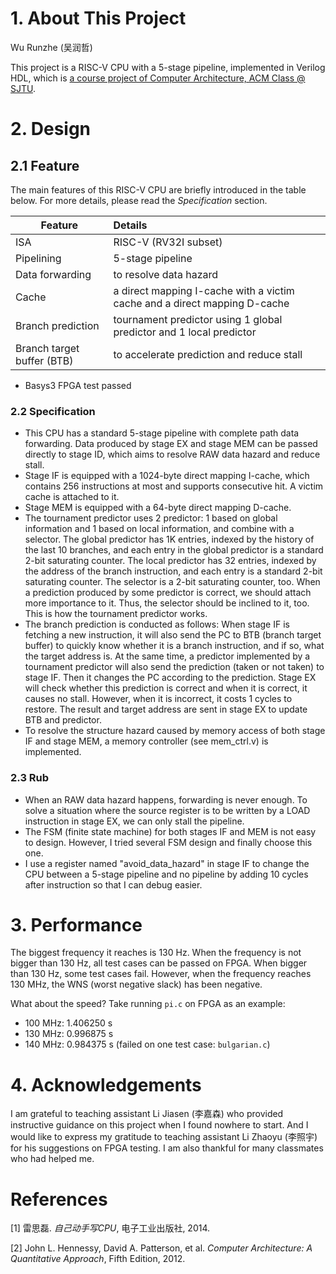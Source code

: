 # 1. About This Project

Wu Runzhe (吴润哲)

This project is a RISC-V CPU with a 5-stage pipeline, implemented in Verilog HDL, which is [a course project of Computer Architecture, ACM Class @ SJTU](https://acm.sjtu.edu.cn/wiki/System(1)_2019).

# 2. Design

## 2.1 Feature

The main features of this RISC-V CPU are briefly introduced in the table below. For more details, please read the *Specification* section.

| Feature                    | Details                                                      |
| -------------------------- | :----------------------------------------------------------- |
| ISA                        | RISC-V (RV32I subset)                                        |
| Pipelining                 | 5-stage pipeline                                             |
| Data forwarding            | to resolve data hazard                                       |
| Cache                      | a direct mapping I-cache with a victim cache and a direct mapping D-cache |
| Branch prediction          | tournament predictor using 1 global predictor and 1 local predictor |
| Branch target buffer (BTB) | to accelerate prediction and reduce stall                    |

-  Basys3 FPGA test passed

### 2.2 Specification

- This CPU has a standard 5-stage pipeline with complete path data forwarding. Data produced by stage EX and stage MEM can be passed directly to stage ID, which aims to resolve RAW data hazard and reduce stall.
- Stage IF is equipped with a 1024-byte direct mapping I-cache, which contains 256 instructions at most and supports consecutive hit. A victim cache is attached to it.
- Stage MEM is equipped with a 64-byte direct mapping D-cache.
- The tournament predictor uses 2 predictor: 1 based on global information and 1 based on local information, and combine with a selector. The global predictor has 1K entries, indexed by the history of the last 10 branches, and each entry in the global predictor is a standard 2-bit saturating counter. The local predictor has 32 entries, indexed by the address of the branch instruction, and each entry is a standard 2-bit saturating counter. The selector is a 2-bit saturating counter, too. When a prediction produced by some predictor is correct, we should attach more importance to it.  Thus, the selector should be inclined to it, too. This is how the tournament predictor works.
- The branch prediction is conducted as follows: When stage IF is fetching a new instruction, it will also send the PC to BTB (branch target buffer) to quickly know whether it is a branch instruction, and if so,  what the target address is. At the same time, a predictor implemented by a tournament predictor will also send the prediction (taken or not taken) to stage IF. Then it changes the PC according to the prediction. Stage EX will check whether this prediction is correct and when it is correct, it causes no stall. However, when it is incorrect, it costs 1 cycles to restore. The result and target address are sent in stage EX to update BTB and predictor.
- To resolve the structure hazard caused by memory access of both stage IF and stage MEM, a memory controller (see mem_ctrl.v) is implemented.

### 2.3 Rub 

- When an RAW data hazard happens, forwarding is never enough. To solve a situation where the source register is to be written by a LOAD instruction in stage EX, we can only stall the pipeline.
- The FSM (finite state machine) for both stages IF and MEM is not easy to design. However, I tried several FSM design and finally choose this one.
- I use a register named "avoid_data_hazard" in stage IF to change the CPU between a 5-stage pipeline and no pipeline by adding 10 cycles after instruction so that I can debug easier. 

# 3. Performance

The biggest frequency it reaches is 130 Hz. When the frequency is not bigger than 130 Hz, all test cases can be passed on FPGA. When bigger than 130 Hz, some test cases fail. However, when the frequency reaches 130 MHz, the WNS (worst negative slack) has been negative.

What about the speed? Take running `pi.c` on FPGA as an example:

- 100 MHz: 1.406250 s
- 130 MHz: 0.996875 s
- 140 MHz: 0.984375 s (failed on one test case: `bulgarian.c`)

# 4. Acknowledgements

I am grateful to teaching assistant Li Jiasen (李嘉森) who provided instructive guidance on this project when I found nowhere to start. And I would like to express my gratitude to teaching assistant Li Zhaoyu (李照宇) for his suggestions on FPGA testing.  I am also thankful for many classmates who had helped me.

# References

[1] 雷思磊. *自己动手写CPU*, 电子工业出版社, 2014.

[2] John L. Hennessy, David A. Patterson, et al. *Computer Architecture: A Quantitative Approach*, Fifth Edition, 2012.